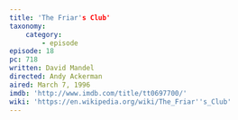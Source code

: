 ```yaml
---
title: 'The Friar's Club'
taxonomy:
    category:
        - episode
episode: 18
pc: 718
written: David Mandel
directed: Andy Ackerman
aired: March 7, 1996
imdb: 'http://www.imdb.com/title/tt0697700/'
wiki: 'https://en.wikipedia.org/wiki/The_Friar''s_Club'
---
```


